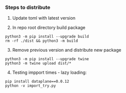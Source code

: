 ### Steps to distribute

1. Update toml with latest version

2. In repo root directory build package
```shell
python3 -m pip install --upgrade build
rm -rf ./dist && python3 -m build
```

3. Remove previous version and distribute new package
```shell
python3 -m pip install --upgrade twine
python3 -m twine upload dist/*
```

4. Testing impport times - lazy loading:
```shell
pip install dataplane==0.0.12
python -v import_try.py
```